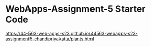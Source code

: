 # WebApps-Assignment-5 Starter Code
https://44-563-web-apps-s23.github.io/44563-webapps-s23-assignment5-chandipriyakatta/plants.html
